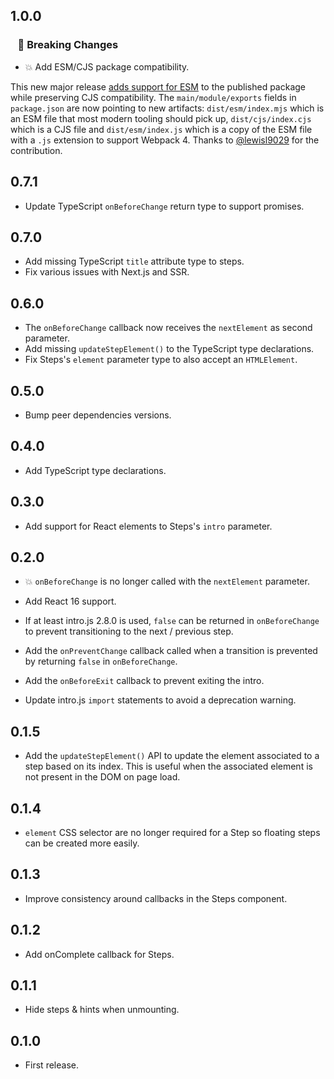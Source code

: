 ## 1.0.0

### &nbsp;&nbsp;&nbsp;🚨 Breaking Changes

* 💥 Add ESM/CJS package compatibility.

This new major release [adds support for ESM](https://github.com/HiDeoo/intro.js-react/pull/104) to the published package while preserving CJS compatibility. The `main/module/exports` fields in `package.json` are now pointing to new artifacts: `dist/esm/index.mjs` which is an ESM file that most modern tooling should pick up, `dist/cjs/index.cjs` which is a CJS file and `dist/esm/index.js` which is a copy of the ESM file with a `.js` extension to support Webpack 4. Thanks to [@lewisl9029](https://github.com/lewisl9029) for the contribution.

## 0.7.1

* Update TypeScript `onBeforeChange` return type to support promises.

## 0.7.0

* Add missing TypeScript `title` attribute type to steps.
* Fix various issues with Next.js and SSR.

## 0.6.0

* The `onBeforeChange` callback now receives the `nextElement` as second parameter.
* Add missing `updateStepElement()` to the TypeScript type declarations.
* Fix Steps's `element` parameter type to also accept an `HTMLElement`.

## 0.5.0

* Bump peer dependencies versions.

## 0.4.0

* Add TypeScript type declarations.

## 0.3.0

* Add support for React elements to Steps's `intro` parameter.

## 0.2.0

* 💥 `onBeforeChange` is no longer called with the `nextElement` parameter.

* Add React 16 support.
* If at least intro.js 2.8.0 is used, `false` can be returned in `onBeforeChange` to prevent transitioning to the next / previous step.
* Add the `onPreventChange` callback called when a transition is prevented by returning `false` in `onBeforeChange`.
* Add the `onBeforeExit` callback to prevent exiting the intro.
* Update intro.js `import` statements to avoid a deprecation warning.

## 0.1.5

* Add the `updateStepElement()` API to update the element associated to a step based on its index. This is useful when the associated element is not present in the DOM on page load.

## 0.1.4

* `element` CSS selector are no longer required for a Step so floating steps can be created more easily.

## 0.1.3

* Improve consistency around callbacks in the Steps component.

## 0.1.2

* Add onComplete callback for Steps.

## 0.1.1

* Hide steps & hints when unmounting.

## 0.1.0

* First release.

